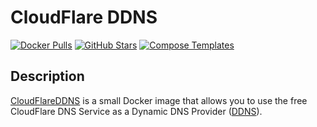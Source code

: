 # CloudFlare DDNS

[![Docker Pulls](https://img.shields.io/docker/pulls/hotio/cloudflare-ddns?style=flat-square&color=607D8B&label=docker%20pulls&logo=docker)](https://hub.docker.com/r/hotio/cloudflare-ddns)
[![GitHub Stars](https://img.shields.io/github/stars/hotio/docker-cloudflare-ddns?style=flat-square&color=607D8B&label=github%20stars&logo=github)](https://github.com/hotio/docker-cloudflare-ddns)
[![Compose Templates](https://img.shields.io/static/v1?style=flat-square&color=607D8B&label=compose&message=templates)](https://github.com/GhostWriters/DockSTARTer/tree/master/compose/.apps/cloudflareddns)

## Description

[CloudFlareDDNS](https://www.cloudflare.com/dns/) is a small Docker image that allows you to use the free CloudFlare DNS Service as a Dynamic DNS Provider ([DDNS](https://en.wikipedia.org/wiki/Dynamic_DNS)).
